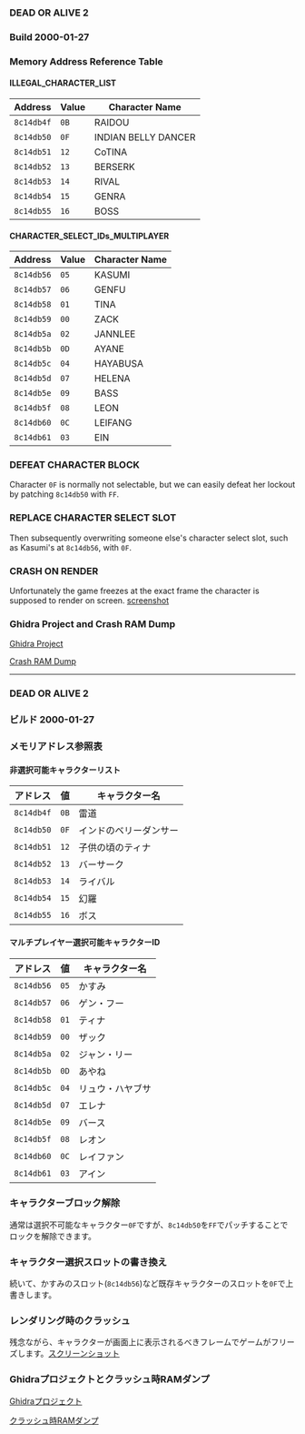 ### DEAD OR ALIVE 2
### Build 2000-01-27 

### Memory Address Reference Table

#### ILLEGAL_CHARACTER_LIST 
| Address   | Value | Character Name        |
|-----------|-------|-----------------------|
| `8c14db4f`| `0B`  | RAIDOU                |
| `8c14db50`| `0F`  | INDIAN BELLY DANCER   |
| `8c14db51`| `12`  | CoTINA                |
| `8c14db52`| `13`  | BERSERK               |
| `8c14db53`| `14`  | RIVAL                 |
| `8c14db54`| `15`  | GENRA                 |
| `8c14db55`| `16`  | BOSS                  |

#### CHARACTER_SELECT_IDs_MULTIPLAYER 
| Address   | Value | Character Name        |
|-----------|-------|-----------------------|
| `8c14db56`| `05`  | KASUMI                |
| `8c14db57`| `06`  | GENFU                 |
| `8c14db58`| `01`  | TINA                  |
| `8c14db59`| `00`  | ZACK                  |
| `8c14db5a`| `02`  | JANNLEE               |
| `8c14db5b`| `0D`  | AYANE                 |
| `8c14db5c`| `04`  | HAYABUSA              |
| `8c14db5d`| `07`  | HELENA                |
| `8c14db5e`| `09`  | BASS                  |
| `8c14db5f`| `08`  | LEON                  |
| `8c14db60`| `0C`  | LEIFANG               |
| `8c14db61`| `03`  | EIN                   |

### DEFEAT CHARACTER BLOCK
Character `0F` is normally not selectable, but we can easily defeat her lockout by patching `8c14db50` with `FF`. 

### REPLACE CHARACTER SELECT SLOT
Then subsequently overwriting someone else's character select slot, such as Kasumi's at `8c14db56`, with `0F`.

### CRASH ON RENDER
Unfortunately the game freezes at the exact frame the character is supposed to render on screen.  [screenshot](https://raw.githubusercontent.com/ryu-highabusa/COMDATsamba/refs/heads/main/Sample/2000-01-27%20DOA2%20US%20Prototype%20RAMDUMP%20CHARACTER%200F%20INDIANBELLYDANCER%20CRASH.png)

### Ghidra Project and Crash RAM Dump
[Ghidra Project](https://github.com/ryu-highabusa/COMDATsamba/blob/main/Sample/2000-01-27_1ST_READ.bin.gzf)

[Crash RAM Dump](https://github.com/ryu-highabusa/COMDATsamba/blob/main/Sample/2000-01-27%20DOA2%20US%20Prototype%20RAMDUMP%20CHARACTER%200F%20INDIANBELLYDANCER%20CRASH.bin)

---

### DEAD OR ALIVE 2
### ビルド 2000-01-27 

### メモリアドレス参照表

#### 非選択可能キャラクターリスト 
| アドレス    | 値    | キャラクター名         |
|-----------|-------|-----------------------|
| `8c14db4f`| `0B`  | 雷道                  |
| `8c14db50`| `0F`  | インドのベリーダンサー      |
| `8c14db51`| `12`  | 子供の頃のティナ         |
| `8c14db52`| `13`  | バーサーク              |
| `8c14db53`| `14`  | ライバル                |
| `8c14db54`| `15`  | 幻羅                 |
| `8c14db55`| `16`  | ボス                  |

#### マルチプレイヤー選択可能キャラクターID 
| アドレス    | 値    | キャラクター名         |
|-----------|-------|-----------------------|
| `8c14db56`| `05`  | かすみ                |
| `8c14db57`| `06`  | ゲン・フー                 |
| `8c14db58`| `01`  | ティナ                  |
| `8c14db59`| `00`  | ザック                  |
| `8c14db5a`| `02`  | ジャン・リー               |
| `8c14db5b`| `0D`  | あやね                 |
| `8c14db5c`| `04`  | リュウ・ハヤブサ            |
| `8c14db5d`| `07`  | エレナ                |
| `8c14db5e`| `09`  | バース                  |
| `8c14db5f`| `08`  | レオン                  |
| `8c14db60`| `0C`  | レイファン               |
| `8c14db61`| `03`  | アイン                    |

### キャラクターブロック解除
通常は選択不可能なキャラクター`0F`ですが、`8c14db50`を`FF`でパッチすることでロックを解除できます。

### キャラクター選択スロットの書き換え
続いて、かすみのスロット(`8c14db56`)など既存キャラクターのスロットを`0F`で上書きします。

### レンダリング時のクラッシュ
残念ながら、キャラクターが画面上に表示されるべきフレームでゲームがフリーズします。[スクリーンショット](https://raw.githubusercontent.com/ryu-highabusa/COMDATsamba/refs/heads/main/Sample/2000-01-27%20DOA2%20US%20Prototype%20RAMDUMP%20CHARACTER%200F%20INDIANBELLYDANCER%20CRASH.png)

### Ghidraプロジェクトとクラッシュ時RAMダンプ
[Ghidraプロジェクト](https://github.com/ryu-highabusa/COMDATsamba/blob/main/Sample/2000-01-27_1ST_READ.bin.gzf)

[クラッシュ時RAMダンプ](https://github.com/ryu-highabusa/COMDATsamba/blob/main/Sample/2000-01-27%20DOA2%20US%20Prototype%20RAMDUMP%20CHARACTER%200F%20INDIANBELLYDANCER%20CRASH.bin)